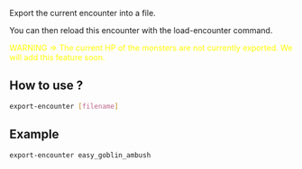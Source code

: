 Export the current encounter into a file.

You can then reload this encounter with the load-encounter command.

<span style="color:yellow">WARNING => The current HP of the monsters are not currently exported.
We will add this feature soon.</span>

## How to use ?
```bash
export-encounter [filename]
```

## Example
```bash
export-encounter easy_goblin_ambush
```
